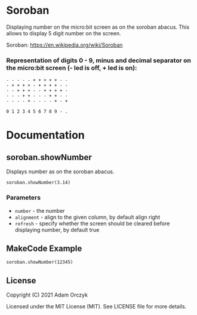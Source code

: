 # Soroban

Displaying number on the micro:bit screen as on the soroban abacus. This allows to display 5 digit number on the screen.

Soroban: https://en.wikipedia.org/wiki/Soroban  

### Representation of digits 0 - 9, minus and decimal separator on the micro:bit screen (- led is off, + led is on):

``- - - - - + + + + + - -``  
``- + + + + - + + + + - -``  
``- - + + + - - + + + + -``  
``- - - + + - - - + + - -``  
``- - - - + - - - - + - +``  
  
``0 1 2 3 4 5 6 7 8 9 - .``  

# Documentation

## soroban.showNumber

Displays number as on the soroban abacus.

```sig
soroban.showNumber(3.14)
```

### Parameters
- `number` - the number
- `alignment` - align to the given column, by default align right
- `refresh` - specify whether the screen should be cleared before displaying number, by default true


## MakeCode Example

```blocks
soroban.showNumber(12345)
```

## License

Copyright (C) 2021 Adam Orczyk

Licensed under the MIT License (MIT). See LICENSE file for more details.
